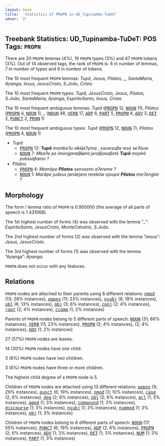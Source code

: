 ```yaml
---
layout: base
title:  'Statistics of PROPN in UD_Tupinamba-TuDeT'
udver: '2'
---
```


## Treebank Statistics: UD_Tupinamba-TuDeT: POS Tags: `PROPN`

There are 20 `PROPN` lemmas (4%), 19 `PROPN` types (3%) and 47 `PROPN` tokens (3%).
Out of 14 observed tags, the rank of `PROPN` is: 6 in number of lemmas, 7 in number of types and 8 in number of tokens.

The 10 most frequent `PROPN` lemmas: <em>Tupã, Jesus, Pilatos, _, SantaMaria, Aɲanga, Iesus, JesusCristo, S.João, Cristo</em>

The 10 most frequent `PROPN` types:  <em>Tupã, JesusCristo, Jesus, Pilatos, S.João, SantaMaria, Aɲanga, EspíritoSanto, Iesus, Cristo</em>

The 10 most frequent ambiguous lemmas: <em>Tupã</em> (<tt><a href="tpn_tudet-pos-PROPN.html">PROPN</a></tt> 12, <tt><a href="tpn_tudet-pos-NOUN.html">NOUN</a></tt> 11), <em>Pilatos</em> (<tt><a href="tpn_tudet-pos-PROPN.html">PROPN</a></tt> 4, <tt><a href="tpn_tudet-pos-NOUN.html">NOUN</a></tt> 1), <em>_</em> (<tt><a href="tpn_tudet-pos-NOUN.html">NOUN</a></tt> 48, <tt><a href="tpn_tudet-pos-VERB.html">VERB</a></tt> 17, <tt><a href="tpn_tudet-pos-ADP.html">ADP</a></tt> 6, <tt><a href="tpn_tudet-pos-PART.html">PART</a></tt> 5, <tt><a href="tpn_tudet-pos-PROPN.html">PROPN</a></tt> 4, <tt><a href="tpn_tudet-pos-ADV.html">ADV</a></tt> 3, <tt><a href="tpn_tudet-pos-DET.html">DET</a></tt> 2, <tt><a href="tpn_tudet-pos-PUNCT.html">PUNCT</a></tt> 2, <tt><a href="tpn_tudet-pos-PRON.html">PRON</a></tt> 1)

The 10 most frequent ambiguous types:  <em>Tupã</em> (<tt><a href="tpn_tudet-pos-PROPN.html">PROPN</a></tt> 12, <tt><a href="tpn_tudet-pos-NOUN.html">NOUN</a></tt> 7), <em>Pilatos</em> (<tt><a href="tpn_tudet-pos-PROPN.html">PROPN</a></tt> 4, <tt><a href="tpn_tudet-pos-NOUN.html">NOUN</a></tt> 1)


* <em>Tupã</em>
  * <tt><a href="tpn_tudet-pos-PROPN.html">PROPN</a></tt> 12: <em><b>Tupã</b> mombeʔu sɨkɨijéʔyma , sauwsuβa resé seʔõuw</em>
  * <tt><a href="tpn_tudet-pos-NOUN.html">NOUN</a></tt> 7: <em>Mbaʔe pe imongaraiβɨpɨra jeroβjasaβeté <b>Tupã</b> moɲɨrõ potasáβamo ?</em>
* <em>Pilatos</em>
  * <tt><a href="tpn_tudet-pos-PROPN.html">PROPN</a></tt> 4: <em>Mamõpe <b>Pilatos</b> senosemi aʔéreme ?</em>
  * <tt><a href="tpn_tudet-pos-NOUN.html">NOUN</a></tt> 1: <em>Marãpe judeus jandéjara rereków ojoupé <b>Pilatos</b> imeʔengiré ?</em>

## Morphology

The form / lemma ratio of `PROPN` is 0.950000 (the average of all parts of speech is 1.431068).

The 1st highest number of forms (4) was observed with the lemma “_”: <em>EspíritoSanto, JesusCristo, MonteCalvário, S.João</em>.

The 2nd highest number of forms (2) was observed with the lemma “Jesus”: <em>Jesus, JesusCristo</em>.

The 3rd highest number of forms (1) was observed with the lemma “Aɲanga”: <em>Aɲanga</em>.

`PROPN` does not occur with any features.


## Relations

`PROPN` nodes are attached to their parents using 8 different relations: <tt><a href="tpn_tudet-dep-nmod.html">nmod</a></tt> (13; 28% instances), <tt><a href="tpn_tudet-dep-appos.html">appos</a></tt> (11; 23% instances), <tt><a href="tpn_tudet-dep-nsubj.html">nsubj</a></tt> (9; 19% instances), <tt><a href="tpn_tudet-dep-obl.html">obl</a></tt> (6; 13% instances), <tt><a href="tpn_tudet-dep-obj.html">obj</a></tt> (3; 6% instances), <tt><a href="tpn_tudet-dep-conj.html">conj</a></tt> (2; 4% instances), <tt><a href="tpn_tudet-dep-root.html">root</a></tt> (2; 4% instances), <tt><a href="tpn_tudet-dep-ccomp.html">ccomp</a></tt> (1; 2% instances)

Parents of `PROPN` nodes belong to 5 different parts of speech: <tt><a href="tpn_tudet-pos-NOUN.html">NOUN</a></tt> (31; 66% instances), <tt><a href="tpn_tudet-pos-VERB.html">VERB</a></tt> (11; 23% instances), <tt><a href="tpn_tudet-pos-PROPN.html">PROPN</a></tt> (2; 4% instances),  (2; 4% instances), <tt><a href="tpn_tudet-pos-ADV.html">ADV</a></tt> (1; 2% instances)

27 (57%) `PROPN` nodes are leaves.

14 (30%) `PROPN` nodes have one child.

3 (6%) `PROPN` nodes have two children.

3 (6%) `PROPN` nodes have three or more children.

The highest child degree of a `PROPN` node is 5.

Children of `PROPN` nodes are attached using 13 different relations: <tt><a href="tpn_tudet-dep-appos.html">appos</a></tt> (9; 29% instances), <tt><a href="tpn_tudet-dep-punct.html">punct</a></tt> (6; 19% instances), <tt><a href="tpn_tudet-dep-nmod.html">nmod</a></tt> (3; 10% instances), <tt><a href="tpn_tudet-dep-case.html">case</a></tt> (2; 6% instances), <tt><a href="tpn_tudet-dep-dep.html">dep</a></tt> (2; 6% instances), <tt><a href="tpn_tudet-dep-obl.html">obl</a></tt> (2; 6% instances), <tt><a href="tpn_tudet-dep-acl.html">acl</a></tt> (1; 3% instances), <tt><a href="tpn_tudet-dep-amod.html">amod</a></tt> (1; 3% instances), <tt><a href="tpn_tudet-dep-compound.html">compound</a></tt> (1; 3% instances), <tt><a href="tpn_tudet-dep-discourse.html">discourse</a></tt> (1; 3% instances), <tt><a href="tpn_tudet-dep-nsubj.html">nsubj</a></tt> (1; 3% instances), <tt><a href="tpn_tudet-dep-nummod.html">nummod</a></tt> (1; 3% instances), <tt><a href="tpn_tudet-dep-obj.html">obj</a></tt> (1; 3% instances)

Children of `PROPN` nodes belong to 8 different parts of speech: <tt><a href="tpn_tudet-pos-NOUN.html">NOUN</a></tt> (17; 55% instances), <tt><a href="tpn_tudet-pos-PUNCT.html">PUNCT</a></tt> (6; 19% instances), <tt><a href="tpn_tudet-pos-ADP.html">ADP</a></tt> (2; 6% instances), <tt><a href="tpn_tudet-pos-PROPN.html">PROPN</a></tt> (2; 6% instances), <tt><a href="tpn_tudet-pos-ADV.html">ADV</a></tt> (1; 3% instances), <tt><a href="tpn_tudet-pos-DET.html">DET</a></tt> (1; 3% instances), <tt><a href="tpn_tudet-pos-NUM.html">NUM</a></tt> (1; 3% instances), <tt><a href="tpn_tudet-pos-PART.html">PART</a></tt> (1; 3% instances)

